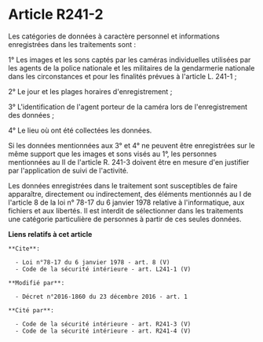 # Article R241-2

Les catégories de données à caractère personnel et informations enregistrées dans les traitements sont : 

1° Les images et les sons captés par les caméras individuelles utilisées par les agents de la police nationale et les
militaires de la gendarmerie nationale dans les circonstances et pour les finalités prévues à l'article L. 241-1 ; 

2° Le jour et les plages horaires d'enregistrement ; 

3° L'identification de l'agent porteur de la caméra lors de l'enregistrement des données ; 

4° Le lieu où ont été collectées les données. 

Si les données mentionnées aux 3° et 4° ne peuvent être enregistrées sur le même support que les images et sons visés au 1°,
les personnes mentionnées au II de l'article R. 241-3 doivent être en mesure d'en justifier par l'application de suivi de
l'activité. 

Les données enregistrées dans le traitement sont susceptibles de faire apparaître, directement ou indirectement, des éléments
mentionnés au I de l'article 8 de la loi n° 78-17 du 6 janvier 1978 relative à l'informatique, aux fichiers et aux libertés.
Il est interdit de sélectionner dans les traitements une catégorie particulière de personnes à partir de ces seules données.

**Liens relatifs à cet article**

	**Cite**:

	  - Loi n°78-17 du 6 janvier 1978 - art. 8 (V)
	  - Code de la sécurité intérieure - art. L241-1 (V)

	**Modifié par**:

	  - Décret n°2016-1860 du 23 décembre 2016 - art. 1

	**Cité par**:

	  - Code de la sécurité intérieure - art. R241-3 (V)
	  - Code de la sécurité intérieure - art. R241-4 (V)
